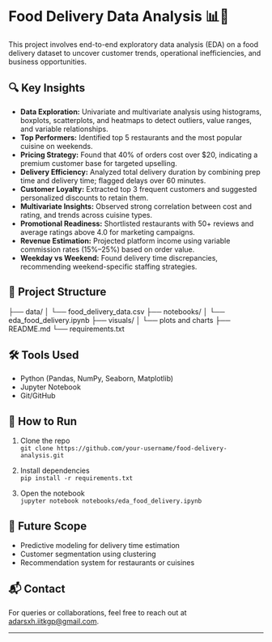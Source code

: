 # Food Delivery Data Analysis 📊🍔

This project involves end-to-end exploratory data analysis (EDA) on a food delivery dataset to uncover customer trends, operational inefficiencies, and business opportunities.

## 🔍 Key Insights

- **Data Exploration:** Univariate and multivariate analysis using histograms, boxplots, scatterplots, and heatmaps to detect outliers, value ranges, and variable relationships.
- **Top Performers:** Identified top 5 restaurants and the most popular cuisine on weekends.
- **Pricing Strategy:** Found that 40% of orders cost over $20, indicating a premium customer base for targeted upselling.
- **Delivery Efficiency:** Analyzed total delivery duration by combining prep time and delivery time; flagged delays over 60 minutes.
- **Customer Loyalty:** Extracted top 3 frequent customers and suggested personalized discounts to retain them.
- **Multivariate Insights:** Observed strong correlation between cost and rating, and trends across cuisine types.
- **Promotional Readiness:** Shortlisted restaurants with 50+ reviews and average ratings above 4.0 for marketing campaigns.
- **Revenue Estimation:** Projected platform income using variable commission rates (15%–25%) based on order value.
- **Weekday vs Weekend:** Found delivery time discrepancies, recommending weekend-specific staffing strategies.

## 📁 Project Structure

├── data/
│ └── food_delivery_data.csv
├── notebooks/
│ └── eda_food_delivery.ipynb
├── visuals/
│ └── plots and charts
├── README.md
└── requirements.txt


## 🛠️ Tools Used

- Python (Pandas, NumPy, Seaborn, Matplotlib)
- Jupyter Notebook
- Git/GitHub

## 🚀 How to Run

1. Clone the repo  
   `git clone https://github.com/your-username/food-delivery-analysis.git`

2. Install dependencies  
   `pip install -r requirements.txt`

3. Open the notebook  
   `jupyter notebook notebooks/eda_food_delivery.ipynb`

## 📌 Future Scope

- Predictive modeling for delivery time estimation  
- Customer segmentation using clustering  
- Recommendation system for restaurants or cuisines

## 📬 Contact

For queries or collaborations, feel free to reach out at [adarsxh.iitkgp@gmail.com](mailto:adarsxh.iitkgp@gmail.com).

---



